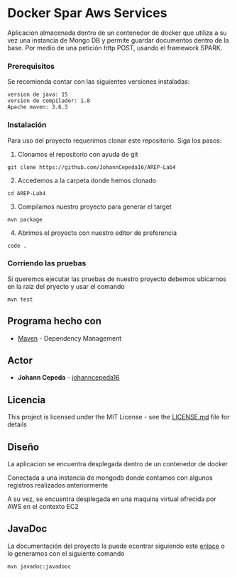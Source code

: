 # Docker Spar Aws Services

Aplicacion almacenada dentro de un contenedor de docker que utiliza a su vez una instancia de Mongo DB y permite guardar documentos dentro de la base. Por medio de una petición http POST, usando el framework SPARK.

### Prerequisitos
Se recomienda contar con las siguientes versiones instaladas:
```
version de java: 15
version de compilador: 1.8
Apache maven: 3.6.3 
```

### Instalación
Para uso del proyecto requerimos clonar este repositorio. Siga los pasos:

1. Clonamos el repositorio con ayuda de git
```
git clone https://github.com/JohannCepeda16/AREP-Lab4
```

2. Accedemos a la carpeta donde hemos clonado
```
cd AREP-Lab4
```

3. Compilamos nuestro proyecto para generar el target
```
mvn package
```

4. Abrimos el proyecto con nuestro editor de preferencia
```
code .
```

### Corriendo las pruebas
Si queremos ejecutar las pruebas de nuestro proyecto debemos ubicarnos en la raiz del pryecto y usar el comando
```
mvn test
```

## Programa hecho con

* [Maven](https://maven.apache.org/) - Dependency Management

## Actor

* **Johann Cepeda** - [johanncepeda16]("https://github.com/JohannCepeda16")


## Licencia

This project is licensed under the MIT License - see the [LICENSE.md](LICENSE.txt) file for details

## Diseño

La aplicacion se encuentra desplegada dentro de un contenedor de docker 
[](https://github.com/JohannCepeda16/AREP-Lab4/tree/main/resources/docker.PNG)

Conectada a una instancia de mongodb donde contamos con algunos registros realizados anteriormente
[](https://github.com/JohannCepeda16/AREP-Lab4/tree/main/resources/mongo.PNG)

A su vez, se encuentra desplegada en una maquina virtual ofrecida por AWS en el contexto EC2
[](https://github.com/JohannCepeda16/AREP-Lab4/tree/main/resources/aws.PNG)

## JavaDoc

La documentación del proyecto la puede econtrar siguiendo este  [enlace](https://github.com/JohannCepeda16/AREP-Lab4/tree/main/src/site/apidocs) o lo generamos con el siguiente comando 
```
mvn javadoc:javadooc
```





